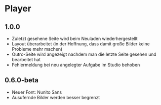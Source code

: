 Player
======
## 1.0.0
- Zuletzt gesehene Seite wird beim Neuladen wiederhergestellt
- Layout überarbeitet (in der Hoffnung, dass damit große Bilder keine Probleme mehr machen)
- Outro-Seite wird angezeigt nachdem man die letzte Seite gesehen und bearbeitet hat
- Fehlermeldung bei neu angelegter Aufgabe im Studio behoben

## 0.6.0-beta
- Neuer Font: Nunito Sans
- Ausufernde Bilder werden besser begrenzt
